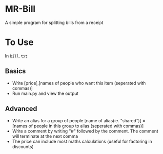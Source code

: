 # MR-Bill
A simple program for splitting bills from a receipt

# To Use
In `bill.txt`
## Basics
- Write [price],[names of people who want this item (seperated with commas)]
- Run main.py and view the output
## Advanced
- Write an alias for a group of people [name of alias(ie. "shared")] = [names of people in this group to alias (seperated with commas)]
- Write a comment by writing "#" followed by the comment. The comment will terminate at the next comma
- The price can include most maths calculations (useful for factoring in discounts)
